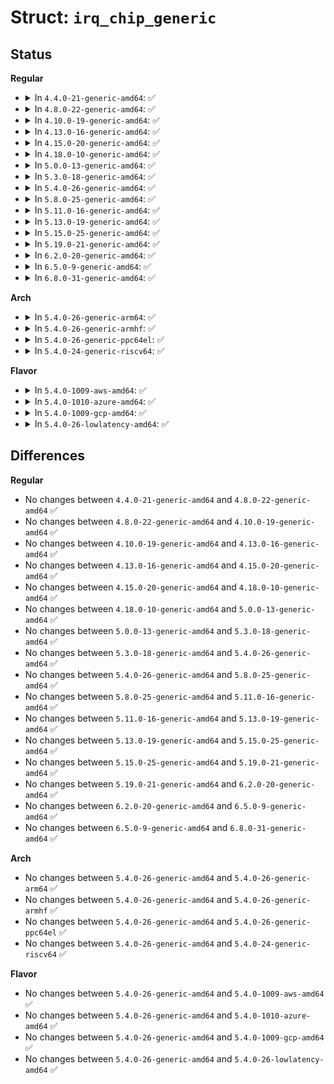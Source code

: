 # Struct: <code>irq_chip_generic</code>

## Status
<b>Regular</b>
<ul>
<li>
<details>
<summary>In <code>4.4.0-21-generic-amd64</code>: ✅</summary>

```c
struct irq_chip_generic {
    raw_spinlock_t lock;
    void * reg_base;
    u32 (*)(void *) reg_readl;
    void (*)(u32, void *) reg_writel;
    void (*)(struct irq_chip_generic *) suspend;
    void (*)(struct irq_chip_generic *) resume;
    unsigned int irq_base;
    unsigned int irq_cnt;
    u32 mask_cache;
    u32 type_cache;
    u32 polarity_cache;
    u32 wake_enabled;
    u32 wake_active;
    unsigned int num_ct;
    void * private;
    long unsigned int installed;
    long unsigned int unused;
    struct irq_domain * domain;
    struct list_head list;
    struct irq_chip_type[0] chip_types;
}
```
</details>
</li>
<li>
<details>
<summary>In <code>4.8.0-22-generic-amd64</code>: ✅</summary>

```c
struct irq_chip_generic {
    raw_spinlock_t lock;
    void * reg_base;
    u32 (*)(void *) reg_readl;
    void (*)(u32, void *) reg_writel;
    void (*)(struct irq_chip_generic *) suspend;
    void (*)(struct irq_chip_generic *) resume;
    unsigned int irq_base;
    unsigned int irq_cnt;
    u32 mask_cache;
    u32 type_cache;
    u32 polarity_cache;
    u32 wake_enabled;
    u32 wake_active;
    unsigned int num_ct;
    void * private;
    long unsigned int installed;
    long unsigned int unused;
    struct irq_domain * domain;
    struct list_head list;
    struct irq_chip_type[0] chip_types;
}
```
</details>
</li>
<li>
<details>
<summary>In <code>4.10.0-19-generic-amd64</code>: ✅</summary>

```c
struct irq_chip_generic {
    raw_spinlock_t lock;
    void * reg_base;
    u32 (*)(void *) reg_readl;
    void (*)(u32, void *) reg_writel;
    void (*)(struct irq_chip_generic *) suspend;
    void (*)(struct irq_chip_generic *) resume;
    unsigned int irq_base;
    unsigned int irq_cnt;
    u32 mask_cache;
    u32 type_cache;
    u32 polarity_cache;
    u32 wake_enabled;
    u32 wake_active;
    unsigned int num_ct;
    void * private;
    long unsigned int installed;
    long unsigned int unused;
    struct irq_domain * domain;
    struct list_head list;
    struct irq_chip_type[0] chip_types;
}
```
</details>
</li>
<li>
<details>
<summary>In <code>4.13.0-16-generic-amd64</code>: ✅</summary>

```c
struct irq_chip_generic {
    raw_spinlock_t lock;
    void * reg_base;
    u32 (*)(void *) reg_readl;
    void (*)(u32, void *) reg_writel;
    void (*)(struct irq_chip_generic *) suspend;
    void (*)(struct irq_chip_generic *) resume;
    unsigned int irq_base;
    unsigned int irq_cnt;
    u32 mask_cache;
    u32 type_cache;
    u32 polarity_cache;
    u32 wake_enabled;
    u32 wake_active;
    unsigned int num_ct;
    void * private;
    long unsigned int installed;
    long unsigned int unused;
    struct irq_domain * domain;
    struct list_head list;
    struct irq_chip_type[0] chip_types;
}
```
</details>
</li>
<li>
<details>
<summary>In <code>4.15.0-20-generic-amd64</code>: ✅</summary>

```c
struct irq_chip_generic {
    raw_spinlock_t lock;
    void * reg_base;
    u32 (*)(void *) reg_readl;
    void (*)(u32, void *) reg_writel;
    void (*)(struct irq_chip_generic *) suspend;
    void (*)(struct irq_chip_generic *) resume;
    unsigned int irq_base;
    unsigned int irq_cnt;
    u32 mask_cache;
    u32 type_cache;
    u32 polarity_cache;
    u32 wake_enabled;
    u32 wake_active;
    unsigned int num_ct;
    void * private;
    long unsigned int installed;
    long unsigned int unused;
    struct irq_domain * domain;
    struct list_head list;
    struct irq_chip_type[0] chip_types;
}
```
</details>
</li>
<li>
<details>
<summary>In <code>4.18.0-10-generic-amd64</code>: ✅</summary>

```c
struct irq_chip_generic {
    raw_spinlock_t lock;
    void * reg_base;
    u32 (*)(void *) reg_readl;
    void (*)(u32, void *) reg_writel;
    void (*)(struct irq_chip_generic *) suspend;
    void (*)(struct irq_chip_generic *) resume;
    unsigned int irq_base;
    unsigned int irq_cnt;
    u32 mask_cache;
    u32 type_cache;
    u32 polarity_cache;
    u32 wake_enabled;
    u32 wake_active;
    unsigned int num_ct;
    void * private;
    long unsigned int installed;
    long unsigned int unused;
    struct irq_domain * domain;
    struct list_head list;
    struct irq_chip_type[0] chip_types;
}
```
</details>
</li>
<li>
<details>
<summary>In <code>5.0.0-13-generic-amd64</code>: ✅</summary>

```c
struct irq_chip_generic {
    raw_spinlock_t lock;
    void * reg_base;
    u32 (*)(void *) reg_readl;
    void (*)(u32, void *) reg_writel;
    void (*)(struct irq_chip_generic *) suspend;
    void (*)(struct irq_chip_generic *) resume;
    unsigned int irq_base;
    unsigned int irq_cnt;
    u32 mask_cache;
    u32 type_cache;
    u32 polarity_cache;
    u32 wake_enabled;
    u32 wake_active;
    unsigned int num_ct;
    void * private;
    long unsigned int installed;
    long unsigned int unused;
    struct irq_domain * domain;
    struct list_head list;
    struct irq_chip_type[0] chip_types;
}
```
</details>
</li>
<li>
<details>
<summary>In <code>5.3.0-18-generic-amd64</code>: ✅</summary>

```c
struct irq_chip_generic {
    raw_spinlock_t lock;
    void * reg_base;
    u32 (*)(void *) reg_readl;
    void (*)(u32, void *) reg_writel;
    void (*)(struct irq_chip_generic *) suspend;
    void (*)(struct irq_chip_generic *) resume;
    unsigned int irq_base;
    unsigned int irq_cnt;
    u32 mask_cache;
    u32 type_cache;
    u32 polarity_cache;
    u32 wake_enabled;
    u32 wake_active;
    unsigned int num_ct;
    void * private;
    long unsigned int installed;
    long unsigned int unused;
    struct irq_domain * domain;
    struct list_head list;
    struct irq_chip_type[0] chip_types;
}
```
</details>
</li>
<li>
<details>
<summary>In <code>5.4.0-26-generic-amd64</code>: ✅</summary>

```c
struct irq_chip_generic {
    raw_spinlock_t lock;
    void * reg_base;
    u32 (*)(void *) reg_readl;
    void (*)(u32, void *) reg_writel;
    void (*)(struct irq_chip_generic *) suspend;
    void (*)(struct irq_chip_generic *) resume;
    unsigned int irq_base;
    unsigned int irq_cnt;
    u32 mask_cache;
    u32 type_cache;
    u32 polarity_cache;
    u32 wake_enabled;
    u32 wake_active;
    unsigned int num_ct;
    void * private;
    long unsigned int installed;
    long unsigned int unused;
    struct irq_domain * domain;
    struct list_head list;
    struct irq_chip_type[0] chip_types;
}
```
</details>
</li>
<li>
<details>
<summary>In <code>5.8.0-25-generic-amd64</code>: ✅</summary>

```c
struct irq_chip_generic {
    raw_spinlock_t lock;
    void * reg_base;
    u32 (*)(void *) reg_readl;
    void (*)(u32, void *) reg_writel;
    void (*)(struct irq_chip_generic *) suspend;
    void (*)(struct irq_chip_generic *) resume;
    unsigned int irq_base;
    unsigned int irq_cnt;
    u32 mask_cache;
    u32 type_cache;
    u32 polarity_cache;
    u32 wake_enabled;
    u32 wake_active;
    unsigned int num_ct;
    void * private;
    long unsigned int installed;
    long unsigned int unused;
    struct irq_domain * domain;
    struct list_head list;
    struct irq_chip_type[0] chip_types;
}
```
</details>
</li>
<li>
<details>
<summary>In <code>5.11.0-16-generic-amd64</code>: ✅</summary>

```c
struct irq_chip_generic {
    raw_spinlock_t lock;
    void * reg_base;
    u32 (*)(void *) reg_readl;
    void (*)(u32, void *) reg_writel;
    void (*)(struct irq_chip_generic *) suspend;
    void (*)(struct irq_chip_generic *) resume;
    unsigned int irq_base;
    unsigned int irq_cnt;
    u32 mask_cache;
    u32 type_cache;
    u32 polarity_cache;
    u32 wake_enabled;
    u32 wake_active;
    unsigned int num_ct;
    void * private;
    long unsigned int installed;
    long unsigned int unused;
    struct irq_domain * domain;
    struct list_head list;
    struct irq_chip_type[0] chip_types;
}
```
</details>
</li>
<li>
<details>
<summary>In <code>5.13.0-19-generic-amd64</code>: ✅</summary>

```c
struct irq_chip_generic {
    raw_spinlock_t lock;
    void * reg_base;
    u32 (*)(void *) reg_readl;
    void (*)(u32, void *) reg_writel;
    void (*)(struct irq_chip_generic *) suspend;
    void (*)(struct irq_chip_generic *) resume;
    unsigned int irq_base;
    unsigned int irq_cnt;
    u32 mask_cache;
    u32 type_cache;
    u32 polarity_cache;
    u32 wake_enabled;
    u32 wake_active;
    unsigned int num_ct;
    void * private;
    long unsigned int installed;
    long unsigned int unused;
    struct irq_domain * domain;
    struct list_head list;
    struct irq_chip_type[0] chip_types;
}
```
</details>
</li>
<li>
<details>
<summary>In <code>5.15.0-25-generic-amd64</code>: ✅</summary>

```c
struct irq_chip_generic {
    raw_spinlock_t lock;
    void * reg_base;
    u32 (*)(void *) reg_readl;
    void (*)(u32, void *) reg_writel;
    void (*)(struct irq_chip_generic *) suspend;
    void (*)(struct irq_chip_generic *) resume;
    unsigned int irq_base;
    unsigned int irq_cnt;
    u32 mask_cache;
    u32 type_cache;
    u32 polarity_cache;
    u32 wake_enabled;
    u32 wake_active;
    unsigned int num_ct;
    void * private;
    long unsigned int installed;
    long unsigned int unused;
    struct irq_domain * domain;
    struct list_head list;
    struct irq_chip_type[0] chip_types;
}
```
</details>
</li>
<li>
<details>
<summary>In <code>5.19.0-21-generic-amd64</code>: ✅</summary>

```c
struct irq_chip_generic {
    raw_spinlock_t lock;
    void * reg_base;
    u32 (*)(void *) reg_readl;
    void (*)(u32, void *) reg_writel;
    void (*)(struct irq_chip_generic *) suspend;
    void (*)(struct irq_chip_generic *) resume;
    unsigned int irq_base;
    unsigned int irq_cnt;
    u32 mask_cache;
    u32 type_cache;
    u32 polarity_cache;
    u32 wake_enabled;
    u32 wake_active;
    unsigned int num_ct;
    void * private;
    long unsigned int installed;
    long unsigned int unused;
    struct irq_domain * domain;
    struct list_head list;
    struct irq_chip_type[0] chip_types;
}
```
</details>
</li>
<li>
<details>
<summary>In <code>6.2.0-20-generic-amd64</code>: ✅</summary>

```c
struct irq_chip_generic {
    raw_spinlock_t lock;
    void * reg_base;
    u32 (*)(void *) reg_readl;
    void (*)(u32, void *) reg_writel;
    void (*)(struct irq_chip_generic *) suspend;
    void (*)(struct irq_chip_generic *) resume;
    unsigned int irq_base;
    unsigned int irq_cnt;
    u32 mask_cache;
    u32 type_cache;
    u32 polarity_cache;
    u32 wake_enabled;
    u32 wake_active;
    unsigned int num_ct;
    void * private;
    long unsigned int installed;
    long unsigned int unused;
    struct irq_domain * domain;
    struct list_head list;
    struct irq_chip_type[0] chip_types;
}
```
</details>
</li>
<li>
<details>
<summary>In <code>6.5.0-9-generic-amd64</code>: ✅</summary>

```c
struct irq_chip_generic {
    raw_spinlock_t lock;
    void * reg_base;
    u32 (*)(void *) reg_readl;
    void (*)(u32, void *) reg_writel;
    void (*)(struct irq_chip_generic *) suspend;
    void (*)(struct irq_chip_generic *) resume;
    unsigned int irq_base;
    unsigned int irq_cnt;
    u32 mask_cache;
    u32 type_cache;
    u32 polarity_cache;
    u32 wake_enabled;
    u32 wake_active;
    unsigned int num_ct;
    void * private;
    long unsigned int installed;
    long unsigned int unused;
    struct irq_domain * domain;
    struct list_head list;
    struct irq_chip_type[0] chip_types;
}
```
</details>
</li>
<li>
<details>
<summary>In <code>6.8.0-31-generic-amd64</code>: ✅</summary>

```c
struct irq_chip_generic {
    raw_spinlock_t lock;
    void * reg_base;
    u32 (*)(void *) reg_readl;
    void (*)(u32, void *) reg_writel;
    void (*)(struct irq_chip_generic *) suspend;
    void (*)(struct irq_chip_generic *) resume;
    unsigned int irq_base;
    unsigned int irq_cnt;
    u32 mask_cache;
    u32 type_cache;
    u32 polarity_cache;
    u32 wake_enabled;
    u32 wake_active;
    unsigned int num_ct;
    void * private;
    long unsigned int installed;
    long unsigned int unused;
    struct irq_domain * domain;
    struct list_head list;
    struct irq_chip_type[0] chip_types;
}
```
</details>
</li>
</ul>
<b>Arch</b>
<ul>
<li>
<details>
<summary>In <code>5.4.0-26-generic-arm64</code>: ✅</summary>

```c
struct irq_chip_generic {
    raw_spinlock_t lock;
    void * reg_base;
    u32 (*)(void *) reg_readl;
    void (*)(u32, void *) reg_writel;
    void (*)(struct irq_chip_generic *) suspend;
    void (*)(struct irq_chip_generic *) resume;
    unsigned int irq_base;
    unsigned int irq_cnt;
    u32 mask_cache;
    u32 type_cache;
    u32 polarity_cache;
    u32 wake_enabled;
    u32 wake_active;
    unsigned int num_ct;
    void * private;
    long unsigned int installed;
    long unsigned int unused;
    struct irq_domain * domain;
    struct list_head list;
    struct irq_chip_type[0] chip_types;
}
```
</details>
</li>
<li>
<details>
<summary>In <code>5.4.0-26-generic-armhf</code>: ✅</summary>

```c
struct irq_chip_generic {
    raw_spinlock_t lock;
    void * reg_base;
    u32 (*)(void *) reg_readl;
    void (*)(u32, void *) reg_writel;
    void (*)(struct irq_chip_generic *) suspend;
    void (*)(struct irq_chip_generic *) resume;
    unsigned int irq_base;
    unsigned int irq_cnt;
    u32 mask_cache;
    u32 type_cache;
    u32 polarity_cache;
    u32 wake_enabled;
    u32 wake_active;
    unsigned int num_ct;
    void * private;
    long unsigned int installed;
    long unsigned int unused;
    struct irq_domain * domain;
    struct list_head list;
    struct irq_chip_type[0] chip_types;
}
```
</details>
</li>
<li>
<details>
<summary>In <code>5.4.0-26-generic-ppc64el</code>: ✅</summary>

```c
struct irq_chip_generic {
    raw_spinlock_t lock;
    void * reg_base;
    u32 (*)(void *) reg_readl;
    void (*)(u32, void *) reg_writel;
    void (*)(struct irq_chip_generic *) suspend;
    void (*)(struct irq_chip_generic *) resume;
    unsigned int irq_base;
    unsigned int irq_cnt;
    u32 mask_cache;
    u32 type_cache;
    u32 polarity_cache;
    u32 wake_enabled;
    u32 wake_active;
    unsigned int num_ct;
    void * private;
    long unsigned int installed;
    long unsigned int unused;
    struct irq_domain * domain;
    struct list_head list;
    struct irq_chip_type[0] chip_types;
}
```
</details>
</li>
<li>
<details>
<summary>In <code>5.4.0-24-generic-riscv64</code>: ✅</summary>

```c
struct irq_chip_generic {
    raw_spinlock_t lock;
    void * reg_base;
    u32 (*)(void *) reg_readl;
    void (*)(u32, void *) reg_writel;
    void (*)(struct irq_chip_generic *) suspend;
    void (*)(struct irq_chip_generic *) resume;
    unsigned int irq_base;
    unsigned int irq_cnt;
    u32 mask_cache;
    u32 type_cache;
    u32 polarity_cache;
    u32 wake_enabled;
    u32 wake_active;
    unsigned int num_ct;
    void * private;
    long unsigned int installed;
    long unsigned int unused;
    struct irq_domain * domain;
    struct list_head list;
    struct irq_chip_type[0] chip_types;
}
```
</details>
</li>
</ul>
<b>Flavor</b>
<ul>
<li>
<details>
<summary>In <code>5.4.0-1009-aws-amd64</code>: ✅</summary>

```c
struct irq_chip_generic {
    raw_spinlock_t lock;
    void * reg_base;
    u32 (*)(void *) reg_readl;
    void (*)(u32, void *) reg_writel;
    void (*)(struct irq_chip_generic *) suspend;
    void (*)(struct irq_chip_generic *) resume;
    unsigned int irq_base;
    unsigned int irq_cnt;
    u32 mask_cache;
    u32 type_cache;
    u32 polarity_cache;
    u32 wake_enabled;
    u32 wake_active;
    unsigned int num_ct;
    void * private;
    long unsigned int installed;
    long unsigned int unused;
    struct irq_domain * domain;
    struct list_head list;
    struct irq_chip_type[0] chip_types;
}
```
</details>
</li>
<li>
<details>
<summary>In <code>5.4.0-1010-azure-amd64</code>: ✅</summary>

```c
struct irq_chip_generic {
    raw_spinlock_t lock;
    void * reg_base;
    u32 (*)(void *) reg_readl;
    void (*)(u32, void *) reg_writel;
    void (*)(struct irq_chip_generic *) suspend;
    void (*)(struct irq_chip_generic *) resume;
    unsigned int irq_base;
    unsigned int irq_cnt;
    u32 mask_cache;
    u32 type_cache;
    u32 polarity_cache;
    u32 wake_enabled;
    u32 wake_active;
    unsigned int num_ct;
    void * private;
    long unsigned int installed;
    long unsigned int unused;
    struct irq_domain * domain;
    struct list_head list;
    struct irq_chip_type[0] chip_types;
}
```
</details>
</li>
<li>
<details>
<summary>In <code>5.4.0-1009-gcp-amd64</code>: ✅</summary>

```c
struct irq_chip_generic {
    raw_spinlock_t lock;
    void * reg_base;
    u32 (*)(void *) reg_readl;
    void (*)(u32, void *) reg_writel;
    void (*)(struct irq_chip_generic *) suspend;
    void (*)(struct irq_chip_generic *) resume;
    unsigned int irq_base;
    unsigned int irq_cnt;
    u32 mask_cache;
    u32 type_cache;
    u32 polarity_cache;
    u32 wake_enabled;
    u32 wake_active;
    unsigned int num_ct;
    void * private;
    long unsigned int installed;
    long unsigned int unused;
    struct irq_domain * domain;
    struct list_head list;
    struct irq_chip_type[0] chip_types;
}
```
</details>
</li>
<li>
<details>
<summary>In <code>5.4.0-26-lowlatency-amd64</code>: ✅</summary>

```c
struct irq_chip_generic {
    raw_spinlock_t lock;
    void * reg_base;
    u32 (*)(void *) reg_readl;
    void (*)(u32, void *) reg_writel;
    void (*)(struct irq_chip_generic *) suspend;
    void (*)(struct irq_chip_generic *) resume;
    unsigned int irq_base;
    unsigned int irq_cnt;
    u32 mask_cache;
    u32 type_cache;
    u32 polarity_cache;
    u32 wake_enabled;
    u32 wake_active;
    unsigned int num_ct;
    void * private;
    long unsigned int installed;
    long unsigned int unused;
    struct irq_domain * domain;
    struct list_head list;
    struct irq_chip_type[0] chip_types;
}
```
</details>
</li>
</ul>

## Differences
<b>Regular</b>
<ul>
<li>
No changes between <code>4.4.0-21-generic-amd64</code> and <code>4.8.0-22-generic-amd64</code> ✅
</li>
<li>
No changes between <code>4.8.0-22-generic-amd64</code> and <code>4.10.0-19-generic-amd64</code> ✅
</li>
<li>
No changes between <code>4.10.0-19-generic-amd64</code> and <code>4.13.0-16-generic-amd64</code> ✅
</li>
<li>
No changes between <code>4.13.0-16-generic-amd64</code> and <code>4.15.0-20-generic-amd64</code> ✅
</li>
<li>
No changes between <code>4.15.0-20-generic-amd64</code> and <code>4.18.0-10-generic-amd64</code> ✅
</li>
<li>
No changes between <code>4.18.0-10-generic-amd64</code> and <code>5.0.0-13-generic-amd64</code> ✅
</li>
<li>
No changes between <code>5.0.0-13-generic-amd64</code> and <code>5.3.0-18-generic-amd64</code> ✅
</li>
<li>
No changes between <code>5.3.0-18-generic-amd64</code> and <code>5.4.0-26-generic-amd64</code> ✅
</li>
<li>
No changes between <code>5.4.0-26-generic-amd64</code> and <code>5.8.0-25-generic-amd64</code> ✅
</li>
<li>
No changes between <code>5.8.0-25-generic-amd64</code> and <code>5.11.0-16-generic-amd64</code> ✅
</li>
<li>
No changes between <code>5.11.0-16-generic-amd64</code> and <code>5.13.0-19-generic-amd64</code> ✅
</li>
<li>
No changes between <code>5.13.0-19-generic-amd64</code> and <code>5.15.0-25-generic-amd64</code> ✅
</li>
<li>
No changes between <code>5.15.0-25-generic-amd64</code> and <code>5.19.0-21-generic-amd64</code> ✅
</li>
<li>
No changes between <code>5.19.0-21-generic-amd64</code> and <code>6.2.0-20-generic-amd64</code> ✅
</li>
<li>
No changes between <code>6.2.0-20-generic-amd64</code> and <code>6.5.0-9-generic-amd64</code> ✅
</li>
<li>
No changes between <code>6.5.0-9-generic-amd64</code> and <code>6.8.0-31-generic-amd64</code> ✅
</li>
</ul>
<b>Arch</b>
<ul>
<li>
No changes between <code>5.4.0-26-generic-amd64</code> and <code>5.4.0-26-generic-arm64</code> ✅
</li>
<li>
No changes between <code>5.4.0-26-generic-amd64</code> and <code>5.4.0-26-generic-armhf</code> ✅
</li>
<li>
No changes between <code>5.4.0-26-generic-amd64</code> and <code>5.4.0-26-generic-ppc64el</code> ✅
</li>
<li>
No changes between <code>5.4.0-26-generic-amd64</code> and <code>5.4.0-24-generic-riscv64</code> ✅
</li>
</ul>
<b>Flavor</b>
<ul>
<li>
No changes between <code>5.4.0-26-generic-amd64</code> and <code>5.4.0-1009-aws-amd64</code> ✅
</li>
<li>
No changes between <code>5.4.0-26-generic-amd64</code> and <code>5.4.0-1010-azure-amd64</code> ✅
</li>
<li>
No changes between <code>5.4.0-26-generic-amd64</code> and <code>5.4.0-1009-gcp-amd64</code> ✅
</li>
<li>
No changes between <code>5.4.0-26-generic-amd64</code> and <code>5.4.0-26-lowlatency-amd64</code> ✅
</li>
</ul>
